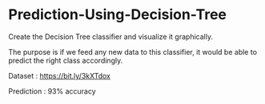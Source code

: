 # Prediction-Using-Decision-Tree

Create the Decision Tree classifier and visualize it graphically.

The purpose is if we feed any new data to this classifier, it would be able to  predict the right class accordingly.  

Dataset : https://bit.ly/3kXTdox

Prediction : 93% accuracy
